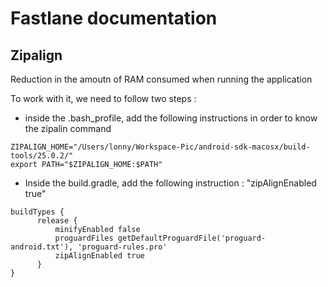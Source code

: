 Fastlane documentation
================
## Zipalign
Reduction in the amoutn of RAM consumed when running the application

To work with it, we need to follow two steps :

 - inside the .bash_profile, add the following instructions in order to know the zipalin command

```
ZIPALIGN_HOME="/Users/lonny/Workspace-Pic/android-sdk-macosx/build-tools/25.0.2/"
export PATH="$ZIPALIGN_HOME:$PATH"
```

- Inside the build.gradle, add the following instruction : \"zipAlignEnabled true\"

```
buildTypes {
      release {
          minifyEnabled false
          proguardFiles getDefaultProguardFile('proguard-android.txt'), 'proguard-rules.pro'
          zipAlignEnabled true
      }
}
```
